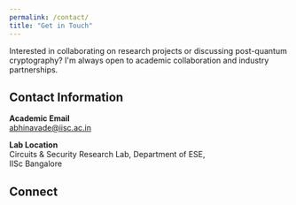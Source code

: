 ```yaml
---
permalink: /contact/
title: "Get in Touch"
---
```


Interested in collaborating on research projects or discussing post-quantum cryptography? I'm always open to academic collaboration and industry partnerships.

<div class="contact-info">
  <h2>Contact Information</h2>
  <p>
    <i class="fas fa-envelope"></i>
    <strong>Academic Email</strong><br>
    <a href="mailto:abhinavade@iisc.ac.in">abhinavade@iisc.ac.in</a>
  </p>
  <p>
    <i class="fas fa-map-marker-alt"></i>
    <strong>Lab Location</strong><br>
    Circuits & Security Research Lab, Department of ESE,<br>
    IISc Bangalore
  </p>
</div>

<div class="social-links">
  <h2>Connect</h2>
  <a href="https://www.linkedin.com/in/yourprofile" target="_blank"><i class="fab fa-linkedin"></i></a>
  <a href="https://twitter.com/yourprofile" target="_blank"><i class="fab fa-twitter"></i></a>
  <a href="https://github.com/yourprofile" target="_blank"><i class="fab fa-github"></i></a>
</div>

